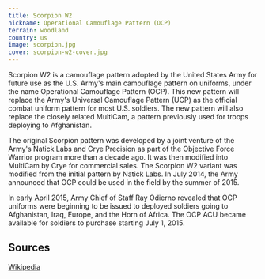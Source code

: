 ```yaml
---
title: Scorpion W2
nickname: Operational Camouflage Pattern (OCP)
terrain: woodland
country: us
image: scorpion.jpg
cover: scorpion-w2-cover.jpg
---
```

Scorpion W2 is a camouflage pattern adopted by the United States Army for future use as the U.S. Army's main camouflage pattern on uniforms, under the name Operational Camouflage Pattern (OCP). This new pattern will replace the Army's Universal Camouflage Pattern (UCP) as the official combat uniform pattern for most U.S. soldiers. The new pattern will also replace the closely related MultiCam, a pattern previously used for troops deploying to Afghanistan.

The original Scorpion pattern was developed by a joint venture of the Army's Natick Labs and Crye Precision as part of the Objective Force Warrior program more than a decade ago. It was then modified into MultiCam by Crye for commercial sales. The Scorpion W2 variant was modified from the initial pattern by Natick Labs. In July 2014, the Army announced that OCP could be used in the field by the summer of 2015.

In early April 2015, Army Chief of Staff Ray Odierno revealed that OCP uniforms were beginning to be issued to deployed soldiers going to Afghanistan, Iraq, Europe, and the Horn of Africa. The OCP ACU became available for soldiers to purchase starting July 1, 2015.

Sources
-------
[Wikipedia](https://en.wikipedia.org/wiki/Scorpion_W2)
